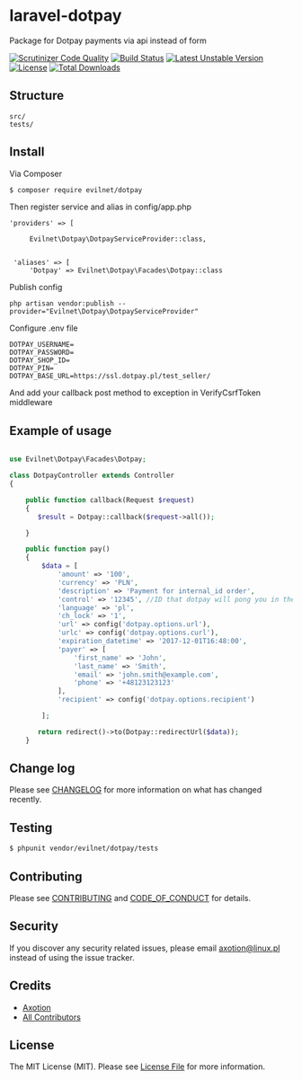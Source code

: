 # laravel-dotpay

Package for Dotpay payments via api instead of form

[![Scrutinizer Code Quality](https://scrutinizer-ci.com/g/axotion/laravel-dotpay/badges/quality-score.png?b=master)](https://scrutinizer-ci.com/g/axotion/laravel-dotpay/?branch=master)
[![Build Status](https://scrutinizer-ci.com/g/axotion/laravel-dotpay/badges/build.png?b=master)](https://scrutinizer-ci.com/g/axotion/laravel-dotpay/build-status/master)
[![Latest Unstable Version](https://poser.pugx.org/evilnet/dotpay/v/unstable)](https://packagist.org/packages/evilnet/dotpay)
[![License](https://poser.pugx.org/evilnet/dotpay/license)](https://packagist.org/packages/evilnet/dotpay)
[![Total Downloads](https://poser.pugx.org/evilnet/dotpay/downloads)](https://packagist.org/packages/evilnet/dotpay)
## Structure

```
src/
tests/
```


## Install

Via Composer

``` bash
$ composer require evilnet/dotpay
```

Then register service and alias in config/app.php


```
'providers' => [

     Evilnet\Dotpay\DotpayServiceProvider::class,
 
 
 'aliases' => [
     'Dotpay' => Evilnet\Dotpay\Facades\Dotpay::class
```


Publish config 

```
php artisan vendor:publish --provider="Evilnet\Dotpay\DotpayServiceProvider"
```

Configure .env file

```
DOTPAY_USERNAME=
DOTPAY_PASSWORD=
DOTPAY_SHOP_ID=
DOTPAY_PIN=
DOTPAY_BASE_URL=https://ssl.dotpay.pl/test_seller/ 
```

And add your callback post method to exception in VerifyCsrfToken middleware

## Example of usage

``` php

use Evilnet\Dotpay\Facades\Dotpay;

class DotpayController extends Controller
{

    public function callback(Request $request)
    {
       $result = Dotpay::callback($request->all());

    }

    public function pay()
    {
        $data = [
            'amount' => '100',
            'currency' => 'PLN',
            'description' => 'Payment for internal_id order',
            'control' => '12345', //ID that dotpay will pong you in the answer
            'language' => 'pl',
            'ch_lock' => '1',
            'url' => config('dotpay.options.url'),
            'urlc' => config('dotpay.options.curl'),
            'expiration_datetime' => '2017-12-01T16:48:00',
            'payer' => [
                'first_name' => 'John',
                'last_name' => 'Smith',
                'email' => 'john.smith@example.com',
                'phone' => '+48123123123'
            ],
            'recipient' => config('dotpay.options.recipient')

        ];

       return redirect()->to(Dotpay::redirectUrl($data));
    }
```

## Change log

Please see [CHANGELOG](CHANGELOG.md) for more information on what has changed recently.

## Testing

``` bash
$ phpunit vendor/evilnet/dotpay/tests
```

## Contributing

Please see [CONTRIBUTING](CONTRIBUTING.md) and [CODE_OF_CONDUCT](CODE_OF_CONDUCT.md) for details.

## Security

If you discover any security related issues, please email axotion@linux.pl instead of using the issue tracker.

## Credits

- [Axotion][link-author]
- [All Contributors][link-contributors]

## License

The MIT License (MIT). Please see [License File](LICENSE.md) for more information.

[ico-version]: https://img.shields.io/packagist/v/evilnet/dotpay.svg?style=flat-square
[ico-license]: https://img.shields.io/badge/license-MIT-brightgreen.svg?style=flat-square
[ico-travis]: https://img.shields.io/travis/evilnet/dotpay/master.svg?style=flat-square
[ico-scrutinizer]: https://img.shields.io/scrutinizer/coverage/g/evilnet/dotpay.svg?style=flat-square
[ico-code-quality]: https://img.shields.io/scrutinizer/g/evilnet/dotpay.svg?style=flat-square
[ico-downloads]: https://img.shields.io/packagist/dt/evilnet/dotpay.svg?style=flat-square

[link-packagist]: https://packagist.org/packages/evilnet/dotpay
[link-travis]: https://travis-ci.org/evilnet/dotpay
[link-scrutinizer]: https://scrutinizer-ci.com/g/evilnet/dotpay/code-structure
[link-code-quality]: https://scrutinizer-ci.com/g/evilnet/dotpay
[link-downloads]: https://packagist.org/packages/evilnet/dotpay
[link-author]: https://github.com/axotion
[link-contributors]: ../../contributors
